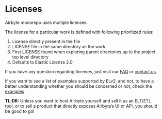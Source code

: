 # Licenses

Airbyte monorepo uses multiple licenses.

The license for a particular work is defined with following prioritized rules:

1. License directly present in the file
2. LICENSE file in the same directory as the work
3. First LICENSE found when exploring parent directories up to the project top level directory
4. Defaults to Elastic License 2.0

If you have any question regarding licenses, just visit our [FAQ](license-faq.md) or
[contact us](mailto:license@airbyte.io).

If you want to see a list of examples supported by ELv2, and not, to have a better understanding
whether you should be concerned or not, check the [examples](examples.md).

**TL;DR:** Unless you want to host Airbyte yourself and sell it as an ELT/ETL tool, or to sell a
product that directly exposes Airbyte’s UI or API, you should be good to go!
